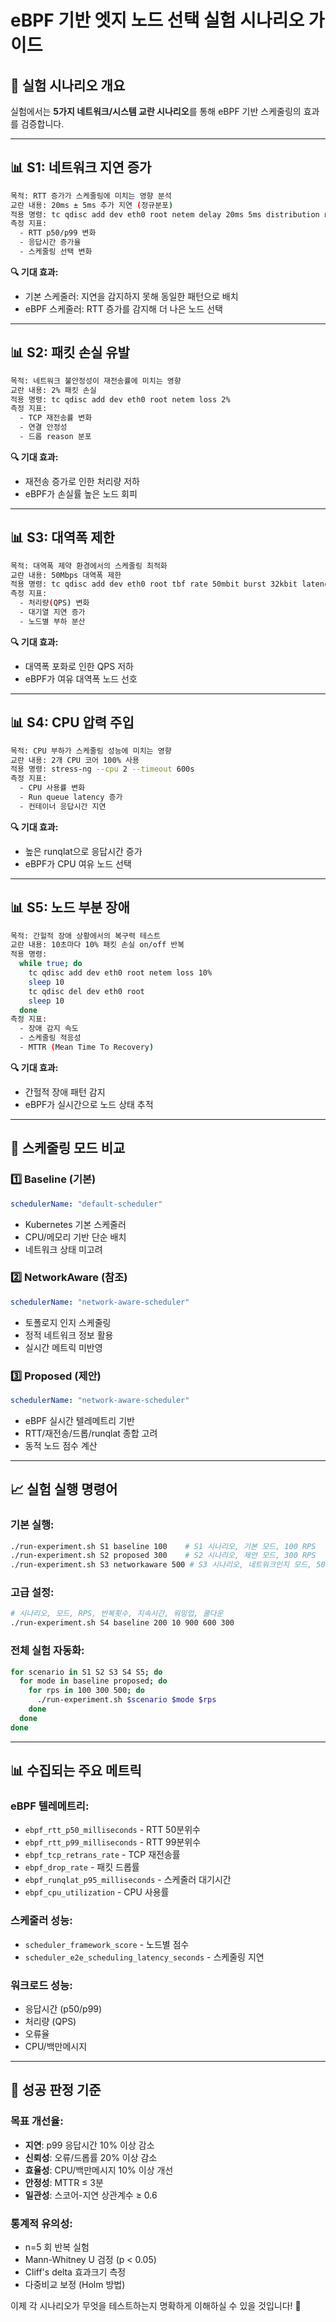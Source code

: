 # eBPF 기반 엣지 노드 선택 실험 시나리오 가이드

## 🎯 실험 시나리오 개요

실험에서는 **5가지 네트워크/시스템 교란 시나리오**를 통해 eBPF 기반 스케줄링의 효과를 검증합니다.

---

## 📊 **S1: 네트워크 지연 증가**
```bash
목적: RTT 증가가 스케줄링에 미치는 영향 분석
교란 내용: 20ms ± 5ms 추가 지연 (정규분포)
적용 명령: tc qdisc add dev eth0 root netem delay 20ms 5ms distribution normal
측정 지표: 
  - RTT p50/p99 변화
  - 응답시간 증가율
  - 스케줄링 선택 변화
```

**🔍 기대 효과:**
- 기본 스케줄러: 지연을 감지하지 못해 동일한 패턴으로 배치
- eBPF 스케줄러: RTT 증가를 감지해 더 나은 노드 선택

---

## 📊 **S2: 패킷 손실 유발**
```bash
목적: 네트워크 불안정성이 재전송률에 미치는 영향
교란 내용: 2% 패킷 손실
적용 명령: tc qdisc add dev eth0 root netem loss 2%
측정 지표:
  - TCP 재전송률 변화
  - 연결 안정성
  - 드롭 reason 분포
```

**🔍 기대 효과:**
- 재전송 증가로 인한 처리량 저하
- eBPF가 손실률 높은 노드 회피

---

## 📊 **S3: 대역폭 제한**
```bash
목적: 대역폭 제약 환경에서의 스케줄링 최적화
교란 내용: 50Mbps 대역폭 제한
적용 명령: tc qdisc add dev eth0 root tbf rate 50mbit burst 32kbit latency 400ms
측정 지표:
  - 처리량(QPS) 변화
  - 대기열 지연 증가
  - 노드별 부하 분산
```

**🔍 기대 효과:**
- 대역폭 포화로 인한 QPS 저하
- eBPF가 여유 대역폭 노드 선호

---

## 📊 **S4: CPU 압력 주입**
```bash
목적: CPU 부하가 스케줄링 성능에 미치는 영향
교란 내용: 2개 CPU 코어 100% 사용
적용 명령: stress-ng --cpu 2 --timeout 600s
측정 지표:
  - CPU 사용률 변화
  - Run queue latency 증가
  - 컨테이너 응답시간 지연
```

**🔍 기대 효과:**
- 높은 runqlat으로 응답시간 증가
- eBPF가 CPU 여유 노드 선택

---

## 📊 **S5: 노드 부분 장애**
```bash
목적: 간헐적 장애 상황에서의 복구력 테스트
교란 내용: 10초마다 10% 패킷 손실 on/off 반복
적용 명령: 
  while true; do 
    tc qdisc add dev eth0 root netem loss 10%
    sleep 10
    tc qdisc del dev eth0 root
    sleep 10
  done
측정 지표:
  - 장애 감지 속도
  - 스케줄링 적응성
  - MTTR (Mean Time To Recovery)
```

**🔍 기대 효과:**
- 간헐적 장애 패턴 감지
- eBPF가 실시간으로 노드 상태 추적

---

## 🔬 **스케줄링 모드 비교**

### 1️⃣ **Baseline (기본)**
```yaml
schedulerName: "default-scheduler"
```
- Kubernetes 기본 스케줄러
- CPU/메모리 기반 단순 배치
- 네트워크 상태 미고려

### 2️⃣ **NetworkAware (참조)**
```yaml
schedulerName: "network-aware-scheduler" 
```
- 토폴로지 인지 스케줄링
- 정적 네트워크 정보 활용
- 실시간 메트릭 미반영

### 3️⃣ **Proposed (제안)**
```yaml
schedulerName: "network-aware-scheduler"
```
- eBPF 실시간 텔레메트리 기반
- RTT/재전송/드롭/runqlat 종합 고려
- 동적 노드 점수 계산

---

## 📈 **실험 실행 명령어**

### 기본 실행:
```bash
./run-experiment.sh S1 baseline 100    # S1 시나리오, 기본 모드, 100 RPS
./run-experiment.sh S2 proposed 300    # S2 시나리오, 제안 모드, 300 RPS
./run-experiment.sh S3 networkaware 500 # S3 시나리오, 네트워크인지 모드, 500 RPS
```

### 고급 설정:
```bash
# 시나리오, 모드, RPS, 반복횟수, 지속시간, 워밍업, 쿨다운
./run-experiment.sh S4 baseline 200 10 900 600 300
```

### 전체 실험 자동화:
```bash
for scenario in S1 S2 S3 S4 S5; do
  for mode in baseline proposed; do
    for rps in 100 300 500; do
      ./run-experiment.sh $scenario $mode $rps
    done
  done
done
```

---

## 📊 **수집되는 주요 메트릭**

### eBPF 텔레메트리:
- `ebpf_rtt_p50_milliseconds` - RTT 50분위수
- `ebpf_rtt_p99_milliseconds` - RTT 99분위수  
- `ebpf_tcp_retrans_rate` - TCP 재전송률
- `ebpf_drop_rate` - 패킷 드롭률
- `ebpf_runqlat_p95_milliseconds` - 스케줄러 대기시간
- `ebpf_cpu_utilization` - CPU 사용률

### 스케줄러 성능:
- `scheduler_framework_score` - 노드별 점수
- `scheduler_e2e_scheduling_latency_seconds` - 스케줄링 지연

### 워크로드 성능:
- 응답시간 (p50/p99)
- 처리량 (QPS)
- 오류율
- CPU/백만메시지

---

## 🎯 **성공 판정 기준**

### 목표 개선율:
- **지연**: p99 응답시간 10% 이상 감소
- **신뢰성**: 오류/드롭률 20% 이상 감소  
- **효율성**: CPU/백만메시지 10% 이상 개선
- **안정성**: MTTR ≤ 3분
- **일관성**: 스코어-지연 상관계수 ≥ 0.6

### 통계적 유의성:
- n=5 회 반복 실험
- Mann-Whitney U 검정 (p < 0.05)
- Cliff's delta 효과크기 측정
- 다중비교 보정 (Holm 방법)

이제 각 시나리오가 무엇을 테스트하는지 명확하게 이해하실 수 있을 것입니다! 🚀
